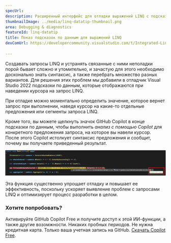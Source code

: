 ```yaml
---
specUrl: 
description: Расширенный интерфейс для отладки выражений LINQ с подсказками по данным, которые отображаются при наведении курсора на предложение.
thumbnailImage: ../media/linq-datatip-thumbnail.png
area: Debugging & diagnostics
featureId: linq-datatip
title: Показ подсказок по данным для выражений LINQ
devComUrl: https://developercommunity.visualstudio.com/t/Integrated-Linq-Editor/442398

---
```



Создавать запросы LINQ и устранять связанные с ними неполадки порой бывает сложно и утомительно, и зачастую для этого необходимо досконально знать синтаксис, а также перебрать множество разных вариантов. Для решения этих проблем мы добавили в отладчик Visual Studio 2022 подсказки по данным, которые отображаются при наведении курсора на запрос LINQ.

При отладке можно моментально определить значение, которое вернет запрос при выполнении, наведя курсор на какие-то отдельные предложения или сегменты запроса LINQ.

Кроме того, вы можете щелкнуть значок GitHub Copilot в конце подсказки по данным, чтобы выполнить *анализ с помощью Copilot* для конкретного предложения запроса, на которое вы навели курсор. После этого Copilot истолкует синтаксис предложения и сообщит, почему вы получаете приведенный результат.

![Пример подсказки по данным, которая отображается при наведении курсора на запрос LINQ](../media/linq-hover-example.png)

Эта функция существенно упрощает отладку и повышает ее эффективность, поскольку ускоряет выявление проблем с запросами LINQ и оптимизирует процесс разработки в целом.

### Хотите попробовать?
Активируйте GitHub Copilot Free и получите доступ к этой ИИ-функции, а также другие возомжности.
Никаких пробных периодов. Не нужна кредитная карта. Только ваша учетная запись на GitHub. [Скачать Copilot Free](https://github.com/settings/copilot).

